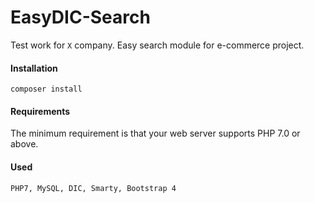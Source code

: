 # EasyDIC-Search

Test work for `X` company. Easy search module for e-commerce project.

#### Installation
```
composer install
```

#### Requirements
The minimum requirement is that your web server supports PHP 7.0 or above.

#### Used
```
PHP7, MySQL, DIC, Smarty, Bootstrap 4
```
